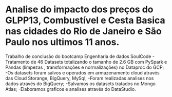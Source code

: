 # Analise do impacto dos preços do GLPP13, Combustível e Cesta Basica nas cidades do Rio de Janeiro e São Paulo nos ultimos 11 anos.

Trabalho de conclusão do bootcamp Engenharia de dados SoulCode
  -Tratamento de 46 Datasets totalizando o tamanho de 2.6 GB com PySpark e Pandas (limpezas , transformações e normalizações) no Dataproc do GCP;
  -Os datasets foram salvos e operados em armazenamento cloud através das Cloud Storange, BigQuery, MySql;
  -Foram realizadas analises nos dados através do BigQuery;
  -Salvamos os datasets tratados no Mongo Atlas;
  -Elaboramos graficos e analises através do DataStudio.
